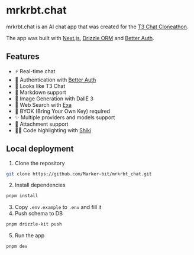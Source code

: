 # mrkrbt.chat

mrkrbt.chat is an AI chat app that was created for the [T3 Chat Cloneathon](https://cloneathon.t3.chat/).

The app was built with [Next.js](https://nextjs.org), [Drizzle ORM](https://orm.drizzle.team) and [Better Auth](https://www.better-auth.com/).

## Features

- ⚡ Real-time chat
- 🔐 Authentication with [Better Auth](https://www.better-auth.com/)
- 🎨 Looks like T3 Chat
- 📝 Markdown support
- 💸 Image Generation with DallE 3
- 🔗 Web Search with [Exa](https://exa.ai/)
- 💸 BYOK (Bring Your Own Key) required
- ✨ Multiple providers and models support
- 📄 Attachment support
- 🧑‍💻 Code highlighting with [Shiki](https://shiki.style/)

## Local deployment

1. Clone the repository

```bash
git clone https://github.com/Marker-bit/mrkrbt_chat.git
```
2. Install dependencies

```bash
pnpm install
```

3. Copy `.env.example` to `.env` and fill it
4. Push schema to DB

```bash
pnpm drizzle-kit push
```

5. Run the app

```bash
pnpm dev
```